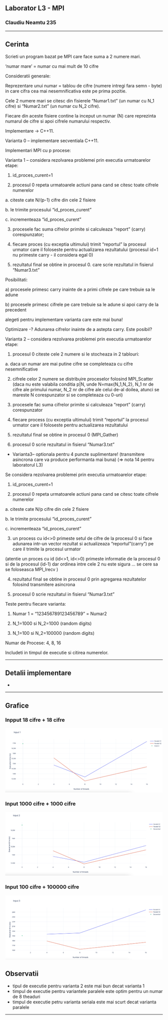 ## Laborator L3 - MPI
### Claudiu Neamtu 235

---

## Cerinta

Scrieti un program bazat pe MPI care face suma a 2 numere mari.

‘numar mare’ = numar cu mai mult de 10 cifre

Consideratii generale:

Reprezentare unui numar = tablou de cifre (numere intregi fara semn - byte) in care cifra cea mai nesemnificativa este pe prima pozitie.

Cele 2 numere mari se citesc din fisierele “Numar1.txt” (un numar cu N_1 cifre) si “Numar2.txt” (un numar cu N_2 cifre).

Fiecare din aceste fisiere contine la inceput un numar (N) care reprezinta numarul de cifre si apoi cifrele numarului respectiv.

Implementare -> C++11.

Varianta 0 – implementare secventiala C++11.

Implementari MPI cu p procese:

Varianta 1 – considera rezolvarea problemei prin executia urmatoarelor etape:

1) id_proces_curent=1

2) procesul 0 repeta urmatoarele actiuni pana cand se citesc toate cifrele numerelor

a. citeste cate N/(p-1) cifre din cele 2 fisiere

b. le trimite procesului “id_proces_curent”

c. incrementeaza “id_proces_curent”

3) procesele fac suma cifrelor primite si calculeaza “report” (carry) corespunzator;

4) fiecare proces (cu exceptia ultimului) trimit “reportul” la procesul urmator care il foloseste pentru actualizarea rezultatului (procesul id=1 nu primeste carry - il considera egal 0)

5) rezultatul final se obtine in procesul 0. care scrie rezultatul in fisierul “Numar3.txt”

Posibilitati:

a) procesele primesc carry inainte de a primi cifrele pe care trebuie sa le adune

b) procesele primesc cifrele pe care trebuie sa le adune si apoi carry de la precedent

alegeti pentru implementare varianta care este mai buna!

Optimizare -? Adunarea cifrelor inainte de a astepta carry. Este posibil?

Varianta 2 – considera rezolvarea problemei prin executia urmatoarelor etape:

1) procesul 0 citeste cele 2 numere si le stocheaza in 2 tablouri:

a. daca un numar are mai putine cifre se completeaza cu cifre nesemnificative

2) cifrele celor 2 numere se distribuire proceselor folosind MPI_Scatter (daca nu este valabila conditia p|N, unde N=max{N_1,N_2}, N_1 nr de cifre ale primului numar, N_2 nr de cifre ale celui de-al doilea, atunci se mareste N corespunzator si se completeaza cu 0-uri)

3) procesele fac suma cifrelor primite si calculeaza “report” (carry) corespunzator

4) fiecare process (cu exceptia ultimului) trimit “reportul” la procesul urmator care il foloseste pentru actualizarea rezultatului

5) rezultatul final se obtine in procesul 0 (MPI_Gather)

6) procesul 0 scrie rezultatul in fisierul “Numar3.txt”

- Varianta3– optionala pentru 4 puncte suplimentare! (transmitere asincrona care va produce performanta mai buna) (=> nota 14 pentru laboratorul L3)

Se considera rezolvarea problemei prin executia urmatoarelor etape:

1) id_proces_curent=1

2) procesul 0 repeta urmatoarele actiuni pana cand se citesc toate cifrele numerelor

a. citeste cate N/p cifre din cele 2 fisiere

b. le trimite procesului “id_proces_curent”

c. incrementeaza “id_proces_curent”

3) un process cu id<>0 primeste setul de cifre de la procesul 0 si face adunarea intr-un vector rezultat si actualizeaza “reportul”(carry”) pe care il trimite la procesul urmator

(atentie un proces cu id (id<>1, id<>0) primeste informatie de la procesul 0 si de la procesul (id-1) dar ordinea intre cele 2 nu este sigura … se cere sa se foloseasca MPI_Irecv )

4) rezultatul final se obtine in procesul 0 prin agregarea rezultatelor folosind transmitere asincrona

5) procesul 0 scrie rezultatul in fisierul “Numar3.txt”

Teste pentru fiecare varianta:

1) Numar 1 = “123456789123456789” = Numar2

2) N_1=1000 si N_2=1000 (random digits)

3) N_1=100 si N_2=100000 (random digits)

Numar de Procese: 4, 8, 16

Includeti in timpul de executie si citirea numerelor.

---
## Detalii implementare

- 

---

## Grafice

### Inpput 18 cifre + 18 cifre
![Grafic 1](img/graph-1.png)
### Input 1000 cifre + 1000 cifre
![Grafic 2](img/graph-2.png)
### Input 100 cifre + 100000 cifre
![Grafic 3](img/graph-3.png)

## Observatii

- tipul de executie pentru varianta 2 este mai bun decat varianta 1
- timpul de executie pentru variantele paralele este optim pentru un numar de 8 theaduri
- timpul de executie petru varianta seriala este mai scurt decat varianta paralele

---